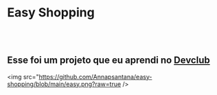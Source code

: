 <h1>Easy Shopping</h1>
<br>
<br>
<h2>Esse foi um projeto que eu aprendi no <a href="http://rodolfomori.com.br/devclub">Devclub</a></h2>

<img src="https://github.com/Annapsantana/easy-shopping/blob/main/easy.png?raw=true />
